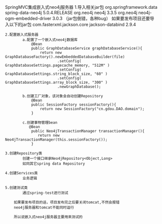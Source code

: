 SpringMVC集成嵌入式neo4j服务器
    1.导入相关jar包
         <dependency>
              <groupId>org.springframework.data</groupId>
              <artifactId>spring-data-neo4j</artifactId>
              <version>5.0.4.RELEASE</version>
          </dependency>
          <dependency>
                <groupId>org.neo4j</groupId>
                <artifactId>neo4j</artifactId>
                <version>3.3.5</version>
          </dependency>
              <!-- https://mvnrepository.com/artifact/org.neo4j/neo4j-ogm-embedded-driver -->
          <dependency>
                <groupId>org.neo4j</groupId>
                <artifactId>neo4j-ogm-embedded-driver</artifactId>
                <version>3.0.3</version>
          </dependency>
          （jar包倒错，各种bug）
    如果要发布项目还要导入以下的jar包
         <dependency>
                <groupId>com.fasterxml.jackson.core</groupId>
                <artifactId>jackson-databind</artifactId>
                <version>2.9.4</version>
         </dependency> 
         
         
    2.配置嵌入式服务器
            a.配置了一个嵌入式neo4j数据库
                @Bean
                public GraphDatabaseService graphDatabaseService(){
                    return new GraphDatabaseFactory().newEmbeddedDatabaseBuilder(file)
                            .setConfig( GraphDatabaseSettings.pagecache_memory, "512M" )
                            .setConfig( GraphDatabaseSettings.string_block_size, "60" )
                            .setConfig( GraphDatabaseSettings.array_block_size, "300" )
                            .newGraphDatabase();
                
            b.创建工厂对象，该对象会自动创建Repository
                @Bean
                public SessionFactory sessionFactory(){
                    return new SessionFactory("cn.gdou.DAO.domain");
                }
                
            c.创建事物管理bean
               @Bean
                public Neo4jTransactionManager transactionManager(){
                   return new Neo4jTransactionManager(this.sessionFactory());
                }
                
    3.创建Repository类
            创建一个接口继承Neo4jRepository<Object,Long>
            如同其它spring data Repository
            
    4.创建Services类
            业务逻辑
            
    5.创建测试类
            通过spring-test进行测试
            
        如果要发布项目的话，项目发布完之后要关闭tomcat,不然会报错
        neo4j服务器和tomcat不能同时运行
        
        所以说嵌入式neo4j服务器主要用来测试的
            